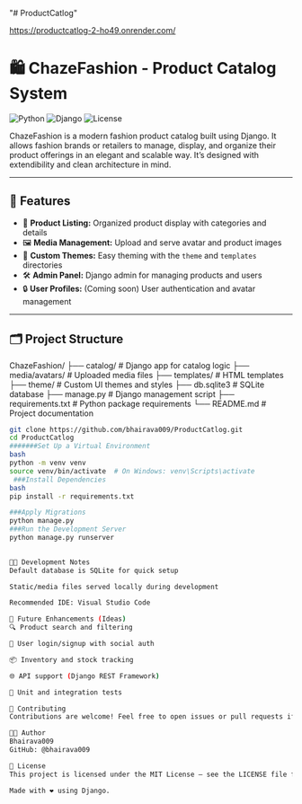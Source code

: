 "# ProductCatlog" 

https://productcatlog-2-ho49.onrender.com/
# 🛍️ ChazeFashion - Product Catalog System

![Python](https://img.shields.io/badge/Python-3.9+-blue.svg)
![Django](https://img.shields.io/badge/Django-4.x-green.svg)
![License](https://img.shields.io/badge/License-MIT-yellow.svg)

ChazeFashion is a modern fashion product catalog built using Django. It allows fashion brands or retailers to manage, display, and organize their product offerings in an elegant and scalable way. It’s designed with extendibility and clean architecture in mind.

---

## 🚀 Features

- 🧾 **Product Listing:** Organized product display with categories and details
- 🖼️ **Media Management:** Upload and serve avatar and product images
- 🎨 **Custom Themes:** Easy theming with the `theme` and `templates` directories
- 🛠️ **Admin Panel:** Django admin for managing products and users
- 🔒 **User Profiles:** (Coming soon) User authentication and avatar management

---

## 🗂️ Project Structure

ChazeFashion/
├── catalog/ # Django app for catalog logic
├── media/avatars/ # Uploaded media files
├── templates/ # HTML templates
├── theme/ # Custom UI themes and styles
├── db.sqlite3 # SQLite database
├── manage.py # Django management script
├── requirements.txt # Python package requirements
└── README.md # Project documentation


```bash
git clone https://github.com/bhairava009/ProductCatlog.git
cd ProductCatlog
#######Set Up a Virtual Environment
bash
python -m venv venv
source venv/bin/activate  # On Windows: venv\Scripts\activate
 ###Install Dependencies
bash
pip install -r requirements.txt

###Apply Migrations
python manage.py 
###Run the Development Server
python manage.py runserver
  

👨‍💻 Development Notes
Default database is SQLite for quick setup

Static/media files served locally during development

Recommended IDE: Visual Studio Code

📌 Future Enhancements (Ideas)
🔍 Product search and filtering

👥 User login/signup with social auth

📦 Inventory and stock tracking

🌐 API support (Django REST Framework)

🧪 Unit and integration tests

🤝 Contributing
Contributions are welcome! Feel free to open issues or pull requests if you’d like to collaborate.

🧑‍💻 Author
Bhairava009
GitHub: @bhairava009

📜 License
This project is licensed under the MIT License – see the LICENSE file for details.

Made with ❤️ using Django.


